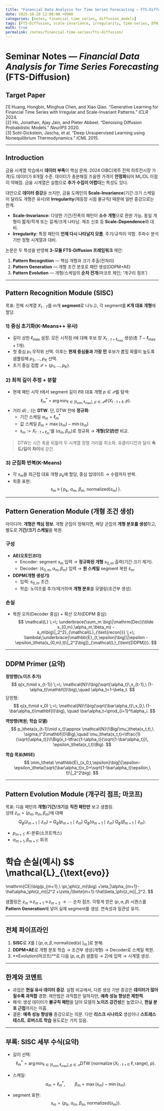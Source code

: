 ```yaml
---
title: "Financial Data Analysis for Time Series Forecasting — FTS-Diffusion 노트"
date: 2025-10-28 12:00:00 +0900
categories: [notes, financial_time_series, diffusion_models]
tags: [FTS-Diffusion, scale-invariance, irregularity, time-series, DTW, SISC, KMeans++, diffusion, DDPM, AE, Markov, augmentation]
math: true
permalink: /notes/financial-time-series/fts-diffusion/
---
```


# Seminar Notes — *Financial Data Analysis for Time Series Forecasting* (FTS-Diffusion)

## Target Paper
[1] Huang, Hongbin, Minghua Chen, and Xiao Qiao. “Generative Learning for Financial Time Series with Irregular and Scale-Invariant Patterns.” *ICLR* 2024.  
[2] Ho, Jonathan, Ajay Jain, and Pieter Abbeel. “Denoising Diffusion Probabilistic Models.” *NeurIPS* 2020.  
[3] Sohl-Dickstein, Jascha, et al. “Deep Unsupervised Learning using Nonequilibrium Thermodynamics.” *ICML* 2015.

---

## Introduction

금융 시계열 학습에서 **데이터 부족**이 핵심 문제. 2024 OIBC(제주 전력 하루전시장 가격)도 데이터가 8개월 수준. 데이터가 충분해질 즈음엔 가격이 **안정화**되어 ML/DL 이점이 약해짐. 금융 시계열은 실험으로 **추가 수집이 어렵다**는 특성도 있다.

대안으로 **데이터 증강**을 쓰지만, 금융 도메인의 **Scale-Invariance**(기간·크기 스케일이 달라도 개형은 유사)와 **Irregularity**(재등장 시점 불규칙) 때문에 일반 증강으로는 한계.  
- **Scale-Invariance:** 다양한 기간/진폭의 패턴이 **소수 개형**으로 환원 가능. 동일 개형이 짧게/작게 또는 길게/크게 나타남. 제조 신호 등 **Scale-Dependence**와 대비.  
- **Irregularity:** 특정 패턴이 **언제 다시 나타날지 모름**. 주기/규칙이 약함. 주파수 분석 기반 정형 시계열과 대비.

논문은 두 특성을 반영해 **3-모듈 FTS-Diffusion 프레임워크** 제안:
1) **Pattern Recognition** — 핵심 개형과 크기 추출(전처리)  
2) **Pattern Generation** — 개형 조건 분포로 패턴 생성(DDPM+AE)  
3) **Pattern Evolution** — 개형/스케일의 **순차 전개**(마코프 체인; ‘개구리 점프’)

---

## Pattern Recognition Module (SISC)

목표: 전체 시계열 $X_{1:T}$를 $m$개 **segment**로 나누고, 각 segment를 **$K$개 대표 개형**에 할당.

### 1) 중심 초기화(K-Means++ 유사)
- 길이 상한 $\ell_{\max}$ 설정. 모든 시작점 $t$에 대해 후보 창 $X_{t:t+\ell_{\max}}$ 생성(총 $T-\ell_{\max}+1$개).
- 첫 중심 $p_1$ 무작위 선택. 이후는 **현재 중심들과 가장 먼** 후보가 뽑힐 확률이 높도록 샘플링해 $p_2,\dots,p_K$ 선택.
- 초기 중심 집합 $\mathcal{P}=\{p_1,\dots,p_K\}$.

### 2) 최적 길이 추정 + 분할
- 현재 패턴 시작 $t$에서 segment 길이 $\ell$와 대표 개형 $p\in\mathcal{P}$를 탐색:
  $$
  \ell_m^* \;=\; \arg\min_{\ell\in[\ell_{\min},\ell_{\max}],\; p\in\mathcal{P}}
  d\!\big(X_{t:t+\ell},\; p\big).
  $$
- 거리 $d(\cdot,\cdot)$는 **DTW**. 단, DTW 전에 **정규화**:
  - 기간 스케일 $\alpha_m=\ell_m^*$  
  - 값 스케일 $\beta_m=\max(s_m)-\min(s_m)$  
  - $s_m := X_{t:t+\ell_m^*}$를 $(\alpha_m,\beta_m)$로 정규화 → **개형(모양)만** 비교.

> DTW는 시간 축을 뒤틀어 두 시계열 정렬 거리를 최소화. 유클리디안과 달리 **속도/길이 차이**에 강건.

### 3) 군집화 반복(K-Means)
- 각 $s_m$을 최근접 대표 개형 $p_k$에 할당, 중심 업데이트 → 수렴까지 반복.  
- 최종 표현:  
  $$
  s_m \;\equiv\; \{\,p_k,\ \alpha_m,\ \beta_m,\ \text{normalized}(s_m)\,\}.
  $$

---

## Pattern Generation Module (개형 조건 생성)

아이디어: **개형은 핵심 정보**. 개형 군집이 정해지면, 해당 군집의 **개형 분포를 생성**하고, 별도로 **기간/크기 스케일**을 복원.

### 구성
- **AE(오토인코더)**  
  - Encoder: segment $s_m$ 입력 → **정규화된 개형** $s_{0,m}$ 출력(기간·크기 제거).  
  - Decoder: $(\tilde s_{0,m},\alpha_m,\beta_m)$ 입력 → **원 스케일** segment 복원 $\hat s_m$.
- **DDPM(개형 생성기)**  
  - 입력: $s_{0,m}$ 조건.  
  - 학습: 노이즈를 추가/제거하며 **개형 분포**를 모델링(조건부 생성).

### 손실
- 복원 오차(Decoder 중심) + 확산 오차(DDPM 중심):
  $$
  \mathcal{L}
  \;=\;
  \underbrace{\sum_m \big\|\mathrm{Dec}(\tilde s_{0,m},\alpha_m,\beta_m) - s_m\big\|_2^2}_{\mathcal{L}_{\text{recon}}}
  \;+\;
  \lambda\;\underbrace{\mathbb{E}_{t,\epsilon}\big[\|\epsilon - \epsilon_\theta(s_{0,m},t)\|_2^2\big]}_{\mathcal{L}_{\text{DDPM}}}.
  $$

---

## DDPM Primer (요약)

**정방향(노이즈 추가)**  
$$
q(x_t\mid x_{t-1}) \;=\; \mathcal{N}\!\big(\sqrt{\alpha_t}\,x_{t-1},\ (1-\alpha_t)\mathbf{I}\big),\quad
\alpha_t=1-\beta_t.
$$
닫힌형:
$$
q(x_t\mid x_0) \;=\; \mathcal{N}\!\big(\sqrt{\bar\alpha_t}\,x_0,\ (1-\bar\alpha_t)\mathbf{I}\big),
\quad \bar\alpha_t=\prod_{i=1}^t\alpha_i.
$$

**역방향(복원; 학습 모델)**  
$$
p_\theta(x_{t-1}\mid x_t)\approx
\mathcal{N}\!\Big(\mu_\theta(x_t,t),\ \sigma_t^2\mathbf{I}\Big),\quad
\mu_\theta(x_t,t)=\tfrac{1}{\sqrt{\alpha_t}}\!\Big(x_t-\tfrac{1-\alpha_t}{\sqrt{1-\bar\alpha_t}}\,
\epsilon_\theta(x_t,t)\Big).
$$

**학습 목표(MSE)**  
$$
\min_\theta\ \mathbb{E}_{x_0,t,\epsilon}\big[\|\epsilon-\epsilon_\theta(\sqrt{\bar\alpha_t}x_0+\sqrt{1-\bar\alpha_t}\epsilon,\ t)\|_2^2\big].
$$

---

## Pattern Evolution Module (개구리 점프; 마코프)

목표: 다음 패턴의 **개형/기간/크기**를 **직전 패턴만** 보고 샘플링.  
상태 $z_m=(p_m,\alpha_m,\beta_m)$에 대해
$$
Q_\phi(z_{m+1}\mid z_m)
\;=\;
Q_\phi\big(p_{m+1}\mid z_m\big)\;
Q_\phi\big(\alpha_{m+1}\mid z_m\big)\;
Q_\phi\big(\beta_{m+1}\mid z_m\big).
$$

- $p_{m+1}$: $K$-분류(소프트맥스)  
- $\alpha_{m+1},\beta_{m+1}$: 회귀

**학습 손실(예시)**
$$
\mathcal{L}_{\text{evo}}
=
\mathrm{CE}\big(p_{m+1},\ \pi_\phi(z_m)\big)
+\eta\,\|\alpha_{m+1}-\hat\alpha_\phi(z_m)\|_2^2
+\zeta\,\|\beta_{m+1}-\hat\beta_\phi(z_m)\|_2^2.
$$

샘플링은 $z_m\!\to\!z_{m+1}\!\to\!z_{m+2}\!\to\cdots$ 순차 점프. 이렇게 얻은 $(p,\alpha,\beta)$ 시퀀스를 **Pattern Generation**에 넣어 실제 segment를 생성. 연속성과 일관성 유지.

---

## 전체 파이프라인

1) **SISC**로 $X$를 $[\,\{p,\alpha,\beta,\text{normalized}(s)\,\}_m\,]$로 분해.  
2) **DDPM+AE**로 개형 분포 학습 → 조건부 생성(개형) → Decoder로 스케일 복원.  
3) **Evolution(마코프)**로 다음 $(p,\alpha,\beta)$ 샘플링 → 2)에 입력 → 시계열 생성.

---

## 한계와 코멘트

- 과업은 **현실 유사 데이터 증강**. 실험 비교에서, 다른 생성 기반 증강은 **데이터가 많아질수록 과적합** 경향. 제안법은 과적합은 덜하지만, **예측 성능 향상은 제한적**.  
- 해석: 생성 데이터가 **불규칙 패턴**을 담아 모델의 **노이즈 강건성**은 높였으나, **현실 분포 근접**까지는 미흡.  
- 결론: **예측 성능 향상용** 증강으로는 의문. 다만 **리스크 시나리오** 생성이나 **스트레스 테스트**, **로버스트 학습** 용도로는 가치 있음.

---

## 부록: SISC 세부 수식(요약)

- 길이 선택:
$$
\ell_m^*=\arg\min_{\ell\in[\ell_{\min},\ell_{\max}],\,p\in\mathcal{P}}
\operatorname{DTW}\!\left(\operatorname{normalize}(X_{t:t+\ell};\ell,\text{range}),\ p\right).
$$

- 스케일:
$$
\alpha_m=\ell_m^*,\qquad \beta_m=\max(s_m)-\min(s_m).
$$

- segment 표현:
$$
s_m=\big\{p_k,\ \alpha_m,\ \beta_m,\ \text{normalized}(s_m)\big\}.
$$
